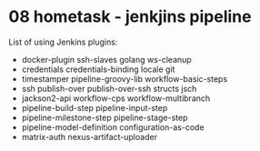 # 08 hometask - jenkjins pipeline

List of using Jenkins plugins: 

- docker-plugin ssh-slaves golang ws-cleanup
- credentials credentials-binding locale git
- timestamper pipeline-groovy-lib workflow-basic-steps
- ssh publish-over publish-over-ssh structs jsch
- jackson2-api workflow-cps workflow-multibranch
- pipeline-build-step pipeline-input-step
- pipeline-milestone-step pipeline-stage-step
- pipeline-model-definition configuration-as-code
- matrix-auth nexus-artifact-uploader